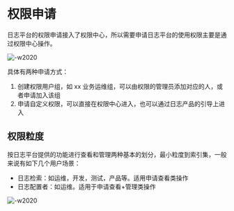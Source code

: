 # 权限申请

日志平台的权限申请接入了权限中心，所以需要申请日志平台的使用权限主要是通过权限中心操作。

![-w2020](media/16044605625554.jpg)

具体有两种申请方式：

1. 创建权限用户组，如 xx 业务运维组，可以由权限的管理员添加对应的人，或者申请加入该组
2. 申请自定义权限，可以直接在权限中心进入，也可以通过日志产品的引导上进入

## 权限粒度

按日志平台提供的功能进行查看和管理两种基本的划分，最小粒度到索引集，一般来说有如下几个用户场景：

* 日志检索：如运维，开发，测试，产品等。适用申请查看类操作
* 日志配置者：如运维。适用于申请查看+管理类操作

![-w2020](media/16044606162659.jpg)


